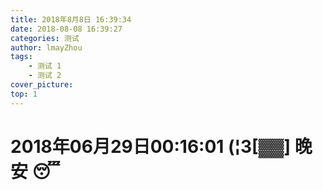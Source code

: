 ```yaml
---
title: 2018年8月8日 16:39:34
date: 2018-08-08 16:39:27
categories: 测试
author: lmayZhou
tags:
    - 测试 1
    - 测试 2
cover_picture: 
top: 1
---
```

# 2018年06月29日00:16:01 (¦3[▓▓] 晚安 😴